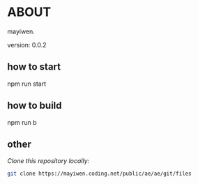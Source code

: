 

# ABOUT

mayiwen.

version: 0.0.2
## how to start
npm run start

## how to build
npm run b

## other

*Clone this repository locally:*

``` bash
git clone https://mayiwen.coding.net/public/ae/ae/git/files
```